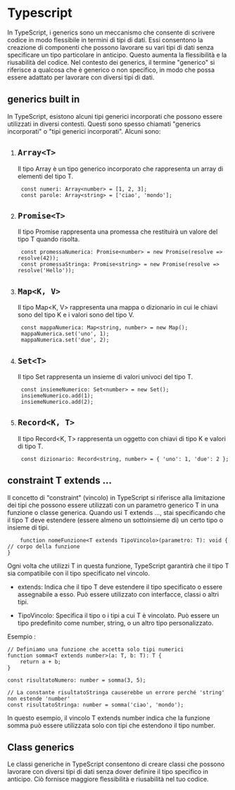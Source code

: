 # Typescript

In TypeScript, i generics sono un meccanismo che consente di scrivere codice in modo flessibile in termini di tipi di dati. Essi consentono la creazione di componenti che possono lavorare su vari tipi di dati senza specificare un tipo particolare in anticipo. Questo aumenta la flessibilità e la riusabilità del codice.
Nel contesto dei generics, il termine "generico" si riferisce a qualcosa che è generico o non specifico, in modo che possa essere adattato per lavorare con diversi tipi di dati. 

## generics built in
In TypeScript, esistono alcuni tipi generici incorporati che possono essere utilizzati in diversi contesti. Questi sono spesso chiamati "generics incorporati" o "tipi generici incorporati". Alcuni sono:
1. `Array<T>`
    -
    Il tipo Array<T> è un tipo generico incorporato che rappresenta un array di elementi del tipo T.

        const numeri: Array<number> = [1, 2, 3];
        const parole: Array<string> = ['ciao', 'mondo'];
2. `Promise<T>`
    -
    Il tipo Promise<T> rappresenta una promessa che restituirà un valore del tipo T quando risolta.

        const promessaNumerica: Promise<number> = new Promise(resolve => resolve(42));
        const promessaStringa: Promise<string> = new Promise(resolve => resolve('Hello'));
3. `Map<K, V>`
    -
    Il tipo Map<K, V> rappresenta una mappa o dizionario in cui le chiavi sono del tipo K e i valori sono del tipo V.
        
        const mappaNumerica: Map<string, number> = new Map();
        mappaNumerica.set('uno', 1);
        mappaNumerica.set('due', 2);
4. `Set<T>`
    -
    Il tipo Set<T> rappresenta un insieme di valori univoci del tipo T.

        const insiemeNumerico: Set<number> = new Set();
        insiemeNumerico.add(1);
        insiemeNumerico.add(2);
5. `Record<K, T>`
    -
    Il tipo Record<K, T> rappresenta un oggetto con chiavi di tipo K e valori di tipo T.

        const dizionario: Record<string, number> = { 'uno': 1, 'due': 2 };


## constraint T extends ... 
Il concetto di "constraint" (vincolo) in TypeScript si riferisce alla limitazione dei tipi che possono essere utilizzati con un parametro generico T in una funzione o classe generica. Quando usi T extends ..., stai specificando che il tipo T deve estendere (essere almeno un sottoinsieme di) un certo tipo o insieme di tipi.

        function nomeFunzione<T extends TipoVincolo>(parametro: T): void {
    // corpo della funzione
    }
Ogni volta che utilizzi T in questa funzione, TypeScript garantirà che il tipo T sia compatibile con il tipo specificato nel vincolo.

- extends: Indica che il tipo T deve estendere il tipo specificato o essere assegnabile a esso. Può essere utilizzato con interfacce, classi o altri tipi.

- TipoVincolo: Specifica il tipo o i tipi a cui T è vincolato. Può essere un tipo predefinito come number, string, o un altro tipo personalizzato.

Esempio : 

    // Definiamo una funzione che accetta solo tipi numerici
    function somma<T extends number>(a: T, b: T): T {
        return a + b;
    }

    const risultatoNumero: number = somma(3, 5);

    // La constante risultatoStringa causerebbe un errore perché 'string' non estende 'number'
    const risultatoStringa: number = somma('ciao', 'mondo');
In questo esempio, il vincolo T extends number indica che la funzione somma può essere utilizzata solo con tipi che estendono il tipo number.
 
## Class generics
Le classi generiche in TypeScript consentono di creare classi che possono lavorare con diversi tipi di dati senza dover definire il tipo specifico in anticipo. Ciò fornisce maggiore flessibilità e riusabilità nel tuo codice.

